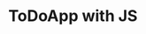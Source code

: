 # ToDoApp with JS

<!-- Funciones C2
<!-- • Como usuario, puedo crear un nuevo Post it. -->
<!-- • Como usuario, puedo ver todas las Publicaciones en el espacio de trabajo. -->
<!-- • Como usuario, puedo editar una publicación. -->
<!-- • Como usuario, puedo ver la hora de la última edición. -->

<!-- • Como usuario, puedo mover una publicación a la papelera. -->
<!-- • Como usuario, puedo abrir la papelera para ver todas las Publicaciones que se han movido allí. -->
<!-- • Como usuario, puedo mover una publicación de la papelera al espacio de trabajo. -->
<!--
• Como usuario, puedo eliminar permanentemente todas las Publicaciones en la papelera. -->

<!-- • Como usuario, puedo ver si la papelera tiene Publicaciones mirando el icono de papelera. -->

<!-- • Como usuario, todas las publicaciones en el espacio de trabajo y la papelera se guardan en LocalStorage. -->

